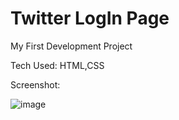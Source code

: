 # Twitter LogIn Page

My First Development Project

Tech Used: HTML,CSS

Screenshot:

![image](https://user-images.githubusercontent.com/109217591/211154287-88aac3a7-fdeb-47a8-bd76-c321efd9ed62.png)
